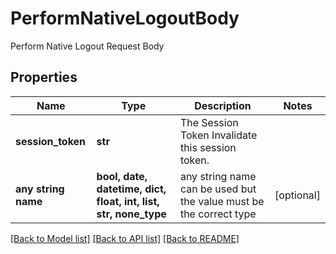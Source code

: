 # PerformNativeLogoutBody

Perform Native Logout Request Body

## Properties
Name | Type | Description | Notes
------------ | ------------- | ------------- | -------------
**session_token** | **str** | The Session Token  Invalidate this session token. | 
**any string name** | **bool, date, datetime, dict, float, int, list, str, none_type** | any string name can be used but the value must be the correct type | [optional]

[[Back to Model list]](../README.md#documentation-for-models) [[Back to API list]](../README.md#documentation-for-api-endpoints) [[Back to README]](../README.md)


